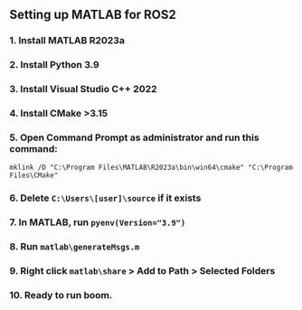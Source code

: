 ## Setting up MATLAB for ROS2

### 1. Install MATLAB R2023a

### 2. Install Python 3.9

### 3. Install Visual Studio C++ 2022

### 4. Install CMake >3.15

### 5. Open Command Prompt **as administrator** and run this command:

```
mklink /D "C:\Program Files\MATLAB\R2023a\bin\win64\cmake" "C:\Program Files\CMake"
```

### 6. Delete `C:\Users\[user]\source` if it exists

### 7. In MATLAB, run `pyenv(Version="3.9")`

### 8. Run `matlab\generateMsgs.m`

### 9. Right click `matlab\share` > Add to Path > Selected Folders

### 10. Ready to run boom.